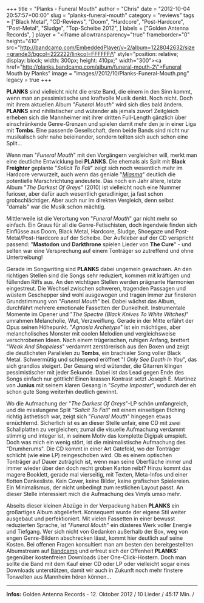 +++
title = "Planks - Funeral Mouth"
author = "Chris"
date = "2012-10-04 20:57:57+00:00"
slug = "planks-funeral-mouth"
category = "reviews"
tags = ["Black Metal", "CD-Reviews", "Doom", "Hardcore", "Post-Hardcore", "Post-Metal", "Sludge", "Top-Scheibe 2012", ]
labels = ["Golden Antenna Records", ]
player = "<iframe allowtransparency=\"true\" frameborder=\"0\" height=\"410\" src=\"http://bandcamp.com/EmbeddedPlayer/v=2/album=1228042632/size=grande3/bgcol=222222/linkcol=FFFFFF/\" style=\"position: relative; display: block; width: 300px; height: 410px;\" width=\"300\"><a href=\"http://planks.bandcamp.com/album/funeral-mouth-2\">Funeral Mouth by Planks</a></iframe>"
image = "images//2012/10/Planks-Funeral-Mouth.png"
legacy = true
+++

**PLANKS** sind vielleicht nicht die erste Band, die einem in den Sinn kommt, wenn man an pessimistische und kraftvolle Musik denkt. Noch nicht. Doch mit ihrem aktuellen Album "_Funeral Mouth_" wird sich dies bald ändern. **PLANKS** sind nihilistischer und wütender als jemals zuvor! Zeitgleich erheben sich die Mannheimer mit ihrer dritten Full-Length gänzlich über einschränkende Genre-Grenzen und spielen damit mehr den je in einer Liga mit **Tombs**. Eine passende Gesellschaft, denn beide Bands sind nicht nur musikalisch sehr nahe beieinander, sondern teilten sich auch schon eine Split...

Wenn man "_Funeral Mouth_" mit den Vorgängern vergleichen will, merkt man eine deutliche Entwicklung bei **PLANKS**. Die ehemals als Split mit **Black Freighter** geplante "_Solicit To Fall_" zeigt sich noch wesentlich mehr im Hardcore verwurzelt, auch wenn das geniale "<a href="http://planks.bandcamp.com/track/miasma">_Miasma_</a>" deutlich die potentielle Marschrichtung andeutete. Das noch ein Jahr ältere, letzte Album "_The Darkest Of Greys_" (2010) ist vielleicht noch eine Nummer furioser, aber dafür auch wesentlich geradliniger, ja fast schon grobschlächtiger. Aber auch nur im direkten Vergleich, denn selbst "damals" war die Musik schon mächtig.

Mittlerweile ist die Verortung von "_Funeral Mouth_" gar nicht mehr so einfach. Ein Graus für all die Genre-Fetischisten, doch irgendwie finden sich Einflüsse aus Doom, Black Metal, Hardcore, Sludge, Shoegaze und Post-Metal/Post-Hardcore auf der Scheibe. Der Aufkleber auf der CD verspricht passend: "**Mastodon** und **Darkthrone** spielen Lieder von **The Cure**" - und selten war eine Versprechung auf einem Tonträger so zutreffend und ohne Untertreibung!

Gerade im Songwriting sind **PLANKS** dabei ungemein gewachsen. An den richtigen Stellen sind die Songs sehr reduziert, kommen mit kräftigen und füllenden Riffs aus. An den wichtigen Stellen werden prägnante Harmonien eingestreut. Die Wechsel zwischen schweren, tragenden Passagen und wüstem Geschepper sind wohl ausgewogen und tragen immer zur finsteren Grundstimmung von "_Funeral Mouth_" bei.
Dabei wächst das Album, durchfährt mehrere emotionale Fassetten der Dunkelheit. Instrumentale Momente im Opener und "_The Spectre (Black Knives To White Witches)_" umrahmen Melancholie, Wut, Verzweiflung. Gerade in der Mitte erfährt der Opus seinen Höhepunkt. "_Agnosia Archetype_" ist ein mächtiges, aber melancholisches Monster mit coolen Melodien und vergleichsweise verschrobenen Ideen. Nach einem trügerischen, ruhigen Anfang, brettert "_Weak And Shapeless_" verdammt zerstörerisch aus den Boxen und zeigt die deutlichsten Parallelen zu **Tombs**, ein brachialer Song voller Black Metal. Schwermütig und schleppend eröffnet "_I Only See Death In You_", das sich grandios steigert. Der Gesang wird wütender, die Gitarren klingen pessimistischer mit jeder Sekunde. Dabei ist das Lead gegen Ende des Songs einfach nur göttlich! Einen krassen Kontrast setzt Joseph E. Martinez von **Junius** mit seinem klaren Gesang in "_Scythe Imposter_", wodurch der eh schon gute Song weiterhin deutlich gewinnt.

Wo die Aufmachung der "_The Darkest Of Greys_"-LP schön umfangreich, und die misslungene Split "_Solicit To Fall_" mit einem einseitigen Etching richtig ästhetisch war, zeigt sich "_Funeral Mouth_" hingegen etwas ernüchternd. Sicherlich ist es an dieser Stelle unfair, eine CD mit zwei Schallplatten zu vergleichen; zumal die visuelle Aufmachung verdammt stimmig und integer ist, in seinem Motiv das komplette Digipak umspielt. Doch was mich ein wenig stört, ist die minimalistische Aufmachung des "Drumherums". Die CD kommt in einer Art Gatefold, wo der Tonträger schlicht (wie eine LP) reingeschoben wird. Ob es einem optischen Tonträger auf Dauer zuträglich ist, wenn man seine Oberfläche immer und immer wieder über den doch recht groben Karton reibt? Hinzu kommt das magere Booklett, gerade mal vierseitig, mit Texten, Meta-Infos und einer flotten Dankesliste. Kein Cover, keine Bilder, keine grafischen Spielereien. Ein Minimalismus, der nicht unbedingt zum restlichen Layout passt. An dieser Stelle interessiert mich die Aufmachung des Vinyls umso mehr.

Abseits dieser kleinen Abzüge in der Verpackung haben **PLANKS** ein großartiges Album abgeliefert. Konsequent wurde der eigene Stil weiter ausgebaut und perfektioniert. Mit vielen Fassetten in einer bewusst reduzierten Sprache, ist "_Funeral Mouth_" ein düsteres Werk voller Energie und Tiefgang. Wer sich nicht von Gedanken außerhalb der Box, weg von engen Genre-Bildern abschrecken lässt, kommt hier deutlich auf seine Kosten. Bei offenen Fragen konsultiert man am besten den bereitgestellten Albumstream auf <a href="http://planks.bandcamp.com/releases">Bandcamp</a> und erfreut sich der Offenheit **PLANKS**' gegenüber kostenfreien Downloads über One-Click-Hostern. Doch man sollte die Band mit dem Kauf einer CD oder LP oder vielleicht sogar eines Downloads unterstützen, damit wir auch in Zukunft noch mehr finstere Tonwelten aus Mannheim hören können...





---
**Infos:**
Golden Antenna Records - 12. Oktober 2012 / 
10 Lieder / 45:17 Min. / 
